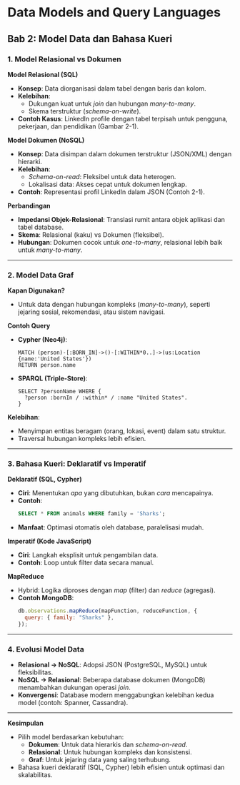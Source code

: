 # Data Models and Query Languages

## Bab 2: Model Data dan Bahasa Kueri

### 1. Model Relasional vs Dokumen

**Model Relasional (SQL)**

- **Konsep**: Data diorganisasi dalam tabel dengan baris dan kolom.
- **Kelebihan**:
  - Dukungan kuat untuk _join_ dan hubungan _many-to-many_.
  - Skema terstruktur (_schema-on-write_).
- **Contoh Kasus**: LinkedIn profile dengan tabel terpisah untuk pengguna, pekerjaan, dan pendidikan (Gambar 2-1).

**Model Dokumen (NoSQL)**

- **Konsep**: Data disimpan dalam dokumen terstruktur (JSON/XML) dengan hierarki.
- **Kelebihan**:
  - _Schema-on-read_: Fleksibel untuk data heterogen.
  - Lokalisasi data: Akses cepat untuk dokumen lengkap.
- **Contoh**: Representasi profil LinkedIn dalam JSON (Contoh 2-1).

**Perbandingan**

- **Impedansi Objek-Relasional**: Translasi rumit antara objek aplikasi dan tabel database.
- **Skema**: Relasional (kaku) vs Dokumen (fleksibel).
- **Hubungan**: Dokumen cocok untuk _one-to-many_, relasional lebih baik untuk _many-to-many_.

---

### 2. Model Data Graf

**Kapan Digunakan?**

- Untuk data dengan hubungan kompleks (_many-to-many_), seperti jejaring sosial, rekomendasi, atau sistem navigasi.

**Contoh Query**

- **Cypher (Neo4j)**:
  ```cypher
  MATCH (person)-[:BORN_IN]->()-[:WITHIN*0..]->(us:Location {name:'United States'})
  RETURN person.name
  ```
- **SPARQL (Triple-Store)**:
  ```sparql
  SELECT ?personName WHERE {
    ?person :bornIn / :within* / :name "United States".
  }
  ```

**Kelebihan**:

- Menyimpan entitas beragam (orang, lokasi, event) dalam satu struktur.
- Traversal hubungan kompleks lebih efisien.

---

### 3. Bahasa Kueri: Deklaratif vs Imperatif

**Deklaratif (SQL, Cypher)**

- **Ciri**: Menentukan _apa_ yang dibutuhkan, bukan _cara_ mencapainya.
- **Contoh**:
  ```sql
  SELECT * FROM animals WHERE family = 'Sharks';
  ```
- **Manfaat**: Optimasi otomatis oleh database, paralelisasi mudah.

**Imperatif (Kode JavaScript)**

- **Ciri**: Langkah eksplisit untuk pengambilan data.
- **Contoh**: Loop untuk filter data secara manual.

**MapReduce**

- Hybrid: Logika diproses dengan _map_ (filter) dan _reduce_ (agregasi).
- **Contoh MongoDB**:
  ```javascript
  db.observations.mapReduce(mapFunction, reduceFunction, {
    query: { family: "Sharks" },
  });
  ```

---

### 4. Evolusi Model Data

- **Relasional → NoSQL**: Adopsi JSON (PostgreSQL, MySQL) untuk fleksibilitas.
- **NoSQL → Relasional**: Beberapa database dokumen (MongoDB) menambahkan dukungan operasi _join_.
- **Konvergensi**: Database modern menggabungkan kelebihan kedua model (contoh: Spanner, Cassandra).

---

**Kesimpulan**

- Pilih model berdasarkan kebutuhan:
  - **Dokumen**: Untuk data hierarkis dan _schema-on-read_.
  - **Relasional**: Untuk hubungan kompleks dan konsistensi.
  - **Graf**: Untuk jejaring data yang saling terhubung.
- Bahasa kueri deklaratif (SQL, Cypher) lebih efisien untuk optimasi dan skalabilitas.
